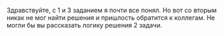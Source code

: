 Здравствуйте, с 1 и 3 заданием я почти все понял. Но вот со вторым никак не мог найти решения и пришлость обратится к коллегам. Не могли бы вы рассказать логику решения 2 задачи.